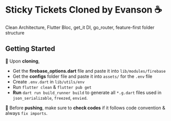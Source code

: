 # Sticky Tickets Cloned by Evanson ☕️

Clean Architecture, Flutter Bloc, get_it DI, go_router, feature-first folder structure

## Getting Started

🤖 Upon **cloning**, 
- Get the **firebase_options.dart** file and paste it into ```lib/modules/firebase```
- Get the **configs** folder file and paste it into ```assets/``` for the ```.env``` file
- Create ```.env.dart``` in ```lib/utils/env```
- Run ```flutter clean``` & ```flutter pub get```
- **Run** ```dart run build_runner build``` to generate all `*.g.dart` files used in `json_serializable`, `freezed`, `envied`.

🤖 Before **pushing**, make sure to **check codes** if it follows code convention & always `fix imports`.
